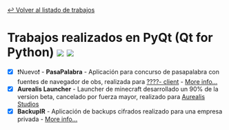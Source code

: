 [↩ Volver al listado de trabajos](https://github.com/FunkyoEnma#proyectos-realizados-y-en-proceso)

# Trabajos realizados en PyQt (Qt for Python)  [![](https://img.shields.io/badge/PyQt-2CDE85?style=flat&logo=qt&logoColor=white)](Filter_Lenguaje/Pyqt.md) [![](https://img.shields.io/badge/-python-3776AB?logo=python&logoColor=white&style=flat)](Filter_Lenguaje/Python.md)

 - [x] ❗Nuevo❗ - **PasaPalabra** - Aplicación para concurso de pasapalabra con fuentes de navegador de obs, realizada para [????- client](proyects/Client-NotPublic/) - [More info...](proyects/Client-NotPublic/Pasapalabra.md)
 - [x] **Aurealis Launcher** - Launcher de minecraft desarrollado un 90% de la version beta, cancelado por fuerza mayor, realizado para [Aurealis Studios](https://github.com/AurealisStudiosLLC)
 - [x] **BackupIR** - Aplicación de backups cifrados realizado para una empresa privada - [More info...](proyects/BackupIr.md)